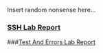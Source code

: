 Insert random nonsense here...

### [SSH Lab Report](https://thestralmoon.github.io/cse15l-lab-reports/SSH%20Lab%20Report)

###[Test And Errors Lab Report](https://thestralmoon.github.io/cse15l-lab-reports/Tests%20And%20Errors%20Lab%20Report)